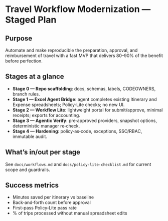 # Travel Workflow Modernization — Staged Plan

## Purpose

Automate and make reproducible the preparation, approval, and reimbursement
of travel with a fast MVP that delivers 80–90% of the benefit before
perfection.

## Stages at a glance

- **Stage 0 — Repo scaffolding**: docs, schemas, labels, CODEOWNERS,
  branch rules.
- **Stage 1 — Excel Agent Bridge**: agent completes existing Itinerary and
  Expense spreadsheets; Policy‑Lite checks; no new UI.
- **Stage 2 — Workflow Lite**: lightweight portal for submit/approve,
  minimal receipts; exports for accounting.
- **Stage 3 — Agentic Verify**: pre‑approved providers, snapshot options,
  deterministic manager re‑check.
- **Stage 4 — Hardening**: policy‑as‑code, exceptions, SSO/RBAC,
  immutable audit.

## What’s in/out per stage

See `docs/workflows.md` and `docs/policy-lite-checklist.md` for current
scope and guardrails.

## Success metrics

- Minutes saved per itinerary vs baseline
- Back‑and‑forth count before approval
- First-pass Policy‑Lite pass rate
- % of trips processed without manual spreadsheet edits
